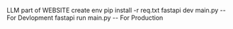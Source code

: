 LLM part of WEBSITE
create env
pip install -r req.txt
fastapi dev main.py -- For Devlopment
fastapi run main.py -- For Production
